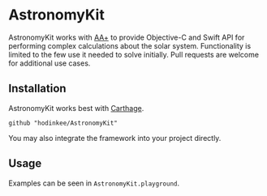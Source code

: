 # AstronomyKit

AstronomyKit works with [AA+](http://www.naughter.com/aa.html) to provide Objective-C and Swift API for performing complex calculations about the solar system. Functionality is limited to the few use it needed to solve initially. Pull requests are welcome for additional use cases.

## Installation

AstronomyKit works best with [Carthage](https://github.com/carthage/carthage).

```
github "hodinkee/AstronomyKit"
```

You may also integrate the framework into your project directly.

## Usage

Examples can be seen in `AstronomyKit.playground`.

